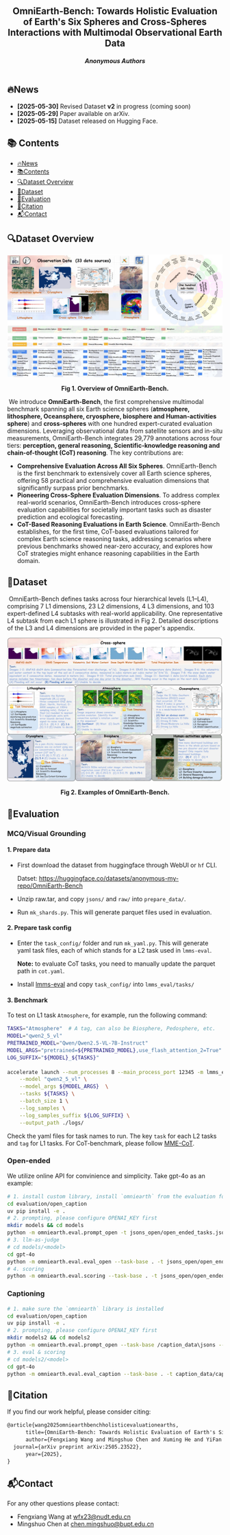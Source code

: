 <div align="center">
  <h2><strong>OmniEarth-Bench: Towards Holistic Evaluation of Earth's Six Spheres and Cross-Spheres Interactions with Multimodal Observational Earth Data</strong></h2>
  <h5>
  Anonymous Authors
      <br/><br/>
  </h5>
</div>



## 🔥News

* **[2025-05-30]** Revised Dataset **v2** in progress (coming soon)
* **[2025-05-29]** Paper available on arXiv.
* **[2025-05-15]** Dataset released on Hugging Face.

## 📚 Contents

- [🔥News](#news)
- [📚Contents](#-contents)
- [🔍Dataset Overview](#dataset-overview)
- [📸Dataset](#dataset)
- [🚀Evaluation](#evaluation)
- [🔗Citation](#citation)
- [📬Contact](#contact)

## 🔍Dataset Overview

![overview](assets/overview.jpg)

<p align="center"><strong>Fig 1. Overview of OmniEarth-Bench.</strong></p>

​	We introduce **OmniEarth-Bench**, the first comprehensive multimodal benchmark spanning all six Earth science spheres (**atmosphere, lithosphere, Oceansphere, cryosphere, biosphere and Human-activities sphere**) and **cross-spheres** with one hundred expert-curated evaluation dimensions. Leveraging observational data from satellite sensors and in-situ measurements, OmniEarth-Bench integrates 29,779 annotations across four tiers: **perception, general reasoning, Scientific‑knowledge reasoning and chain-of-thought (CoT) reasoning**. The key contributions are:

* **Comprehensive Evaluation Across All Six Spheres**. OmniEarth-Bench is the first benchmark to extensively cover all Earth science spheres, offering 58 practical and comprehensive evaluation dimensions that significantly surpass prior benchmarks.
* **Pioneering Cross-Sphere Evaluation Dimensions**. To address complex real-world scenarios, OmniEarth-Bench introduces cross-sphere evaluation capabilities for societally important tasks such as disaster prediction and ecological forecasting.
* **CoT-Based Reasoning Evaluations in Earth Science**. OmniEarth-Bench establishes, for the first time, CoT-based evaluations tailored for complex Earth science reasoning tasks, addressing scenarios where previous benchmarks showed near-zero accuracy, and explores how CoT strategies might enhance reasoning capabilities in the Earth domain.

## 📸Dataset

​	OmniEarth-Bench defines tasks across four hierarchical levels (L1–L4), comprising 7 L1 dimensions, 23 L2 dimensions, 4 L3 dimensions, and 103 expert-defined L4 subtasks with real-world applicability. One representative L4 subtask from each L1 sphere is illustrated in Fig 2. Detailed descriptions of the L3 and L4 dimensions are provided in the paper's appendix.

![example](assets/example.jpg)

<p align="center"><strong>Fig 2. Examples of OmniEarth-Bench.</strong></p>


## 🚀Evaluation

### MCQ/Visual Grounding

#### 1. Prepare data

* First download the dataset from huggingface through WebUI or `hf` CLI.

  Datset: https://huggingface.co/datasets/anonymous-my-repo/OmniEarth-Bench
* Unzip raw.tar, and copy `jsons/` and `raw/` into `prepare_data/`.
* Run `mk_shards.py`. This will generate parquet files used in evaluation.

#### 2. Prepare task config

* Enter the `task_config/` folder and run `mk_yaml.py`. This will generate yaml task files, each of which stands for a L2 task used in `lmms-eval`.

  **Note:** to evaluate CoT tasks, you need to manually update the parquet path in `cot.yaml`.

* Install [lmms-eval](https://github.com/EvolvingLMMs-Lab/lmms-eval?tab=readme-ov-file#installation) and copy `task_config/` into `lmms_eval/tasks/`

#### 3. Benchmark

To test on L1 task `Atmosphere`, for example, run the following command:

```bash
TASKS="Atmosphere"	# A tag, can also be Biosphere, Pedosphere, etc.
MODEL="qwen2_5_vl"
PRETRAINED_MODEL="Qwen/Qwen2.5-VL-7B-Instruct"
MODEL_ARGS="pretrained=${PRETRAINED_MODEL},use_flash_attention_2=True"
LOG_SUFFIX="${MODEL}_${TASKS}"

accelerate launch --num_processes 8 --main_process_port 12345 -m lmms_eval \
    --model "qwen2_5_vl" \
    --model_args ${MODEL_ARGS}  \
    --tasks ${TASKS} \
    --batch_size 1 \
    --log_samples \
    --log_samples_suffix ${LOG_SUFFIX} \
    --output_path ./logs/
```

Check the yaml files for task names to run. The key `task` for each L2 tasks and `tag` for L1 tasks. For CoT-benchmark, please follow [MME-CoT](https://github.com/MME-Benchmarks/MME-CoT).

### Open-ended

We utilize online API for convinience and simplicity. Take gpt-4o as an example:

```bash
# 1. install custom library, install `omniearth` from the evaluation folder
cd evaluation/open_caption
uv pip install -e .
# 2. prompting, please configure OPENAI_KEY first
mkdir models && cd models
python -m omniearth.eval.prompt_open -t jsons_open/open_ended_tasks.json -x 16 --max -1  -m gpt-4o
# 3. llm-as-judge
# cd models/<model>
cd gpt-4o
python -m omniearth.eval.eval_open --task-base . -t jsons_open/open_ended_tasks.json -x 16 --max -1  -m gpt-4o
# 4. scoring
python -m omniearth.eval.scoring --task-base . -t jsons_open/open_ended_tasks.json --strict
```

### Captioning

```bash
# 1. make sure the `omniearth` library is installed
cd evaluation/open_caption
uv pip install -e .
# 2. prompting, please configure OPENAI_KEY first
mkdir models2 && cd models2
python -m omniearth.eval.prompt_open --task-base /caption_data\jsons --image-base /caption_data\images -t caption_data/caption_tasks.json -x 16 --max -1  -m gpt-4o
# 3. eval & scoring
# cd models2/<model>
cd gpt-4o
python -m omniearth.eval.eval_caption --task-base . -t caption_data/caption_tasks.json
```

## 🔗Citation

If you find our work helpful, please consider citing:

```latex
@article{wang2025omniearthbenchholisticevaluationearths,
      title={OmniEarth-Bench: Towards Holistic Evaluation of Earth's Six Spheres and Cross-Spheres Interactions with Multimodal Observational Earth Data}, 
      author={Fengxiang Wang and Mingshuo Chen and Xuming He and YiFan Zhang and Feng Liu and Zijie Guo and Zhenghao Hu and Jiong Wang and Jingyi Xu and Zhangrui Li and Fenghua Ling and Ben Fei and Weijia Li and Long Lan and Wenjing Yang and Wenlong Zhang and Lei Bai},
  journal={arXiv preprint arXiv:2505.23522},
      year={2025},
}
```

## 📬Contact

For any other questions please contact:

- Fengxiang Wang at [wfx23@nudt.edu.cn](mailto:wfx23@nudt.edu.cn)
- Mingshuo Chen at [chen.mingshuo@bupt.edu.cn](mailto:chen.mingshuo@bupt.edu.cn)

